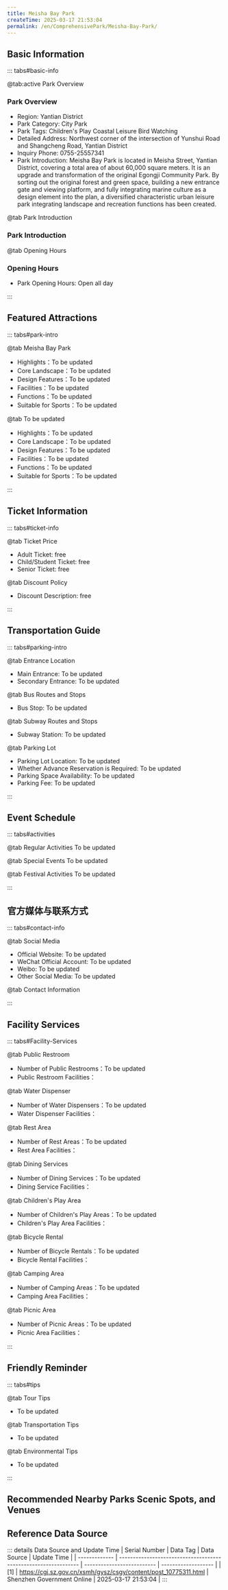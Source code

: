 ```yaml
---
title: Meisha Bay Park
createTime: 2025-03-17 21:53:04
permalink: /en/ComprehensivePark/Meisha-Bay-Park/
---
```



<script setup>
import ImageSwiper from '/.vuepress/theme/components/ImageSwiper.vue'
// 轮播图数据
const swiperItems = [
    {
                link: 'https://cgj.sz.gov.cn/img/4/4005/4005974/10775311.jpg',
                title: 'Meisha Bay Park',
                description: '',
                author: 'Shenzhen Government Online',
                date: '2025/03/17'
                },
  {
                link: 'https://cgj.sz.gov.cn/img/4/4005/4005974/10775311.jpg',
                title: 'Meisha Bay Park',
                description: '',
                author: 'Shenzhen Government Online',
                date: '2025/03/17'
                }
]
// 配置项
const swiperConfig = {
  height: 500,
  showInfo: true
}
</script>
<!-- 轮播图组件 -->
<ImageSwiper :items="swiperItems" :config="swiperConfig" />



## Basic Information

::: tabs#basic-info

@tab:active Park Overview
### Park Overview
- Region: Yantian District
- Park Category: City Park
- Park Tags: Children's Play Coastal Leisure Bird Watching
- Detailed Address: Northwest corner of the intersection of Yunshui Road and Shangcheng Road, Yantian District
- Inquiry Phone: 0755-25557341
- Park Introduction: Meisha Bay Park is located in Meisha Street, Yantian District, covering a total area of about 60,000 square meters. It is an upgrade and transformation of the original Egongji Community Park. By sorting out the original forest and green space, building a new entrance gate and viewing platform, and fully integrating marine culture as a design element into the plan, a diversified characteristic urban leisure park integrating landscape and recreation functions has been created.

@tab Park Introduction
### Park Introduction
@tab Opening Hours
### Opening Hours
- Park Opening Hours: Open all day

:::

## Featured Attractions

::: tabs#park-intro

@tab Meisha Bay Park
<ImageCard
image="https://cgj.sz.gov.cn/images/index20230710_1.png"
    title="Meisha Bay Park"
    description="The wave-shaped pavement on the Julang Square echoes the gate structure, presenting the unique marine elements of Yantian. Tongmengle Island on one side of the square can be described as a children's paradise, with slides, rocking cars, fun climbing frames, and play hills, basically covering the entertainment needs of children of all ages. The 'Shell Observation Deck' at the highest point of the entire park overlooks the beautiful mountains and seas of the entire Meisha Bay."
    date=""
    author="Shenzhen Government Online"
/>


- Highlights：To be updated
- Core Landscape：To be updated
- Design Features：To be updated
- Facilities：To be updated
- Functions：To be updated
- Suitable for Sports：To be updated

@tab To be updated
<ImageCard
image="https://cgj.sz.gov.cn/images/index20230710_1.png"
    title="Meisha Bay Park"
    description="The wave-shaped pavement on the Julang Square echoes the gate structure, presenting the unique marine elements of Yantian. Tongmengle Island on one side of the square can be described as a children's paradise, with slides, rocking cars, fun climbing frames, and play hills, basically covering the entertainment needs of children of all ages. The 'Shell Observation Deck' at the highest point of the entire park overlooks the beautiful mountains and seas of the entire Meisha Bay."
    date=""
    author="Shenzhen Government Online"
/>


- Highlights：To be updated
- Core Landscape：To be updated
- Design Features：To be updated
- Facilities：To be updated
- Functions：To be updated
- Suitable for Sports：To be updated

:::

## Ticket Information

::: tabs#ticket-info

@tab Ticket Price
- Adult Ticket: free
- Child/Student Ticket: free
- Senior Ticket: free

@tab Discount Policy
- Discount Description: free

:::

## Transportation Guide

::: tabs#parking-intro

@tab Entrance Location
- Main Entrance: To be updated
- Secondary Entrance: To be updated

@tab Bus Routes and Stops
- Bus Stop: To be updated

@tab Subway Routes and Stops
- Subway Station: To be updated

@tab Parking Lot
- Parking Lot Location: To be updated
- Whether Advance Reservation is Required: To be updated
- Parking Space Availability: To be updated
- Parking Fee: To be updated

:::

## Event Schedule

::: tabs#activities

@tab Regular Activities
To be updated

@tab Special Events
To be updated

@tab Festival Activities
To be updated

:::

## 官方媒体与联系方式

::: tabs#contact-info

@tab Social Media
- Official Website: To be updated
- WeChat Official Account: To be updated
- Weibo: To be updated
- Other Social Media: To be updated

@tab Contact Information

:::

## Facility Services

::: tabs#Facility-Services

@tab Public Restroom
- Number of Public Restrooms：To be updated
- Public Restroom Facilities：

@tab Water Dispenser
- Number of Water Dispensers：To be updated
- Water Dispenser Facilities：

@tab Rest Area
- Number of Rest Areas：To be updated
- Rest Area Facilities：

@tab Dining Services
- Number of Dining Services：To be updated
- Dining Service Facilities：

@tab Children's Play Area
- Number of Children's Play Areas：To be updated
- Children's Play Area Facilities：

@tab Bicycle Rental
- Number of Bicycle Rentals：To be updated
- Bicycle Rental Facilities：

@tab Camping Area
- Number of Camping Areas：To be updated
- Camping Area Facilities：

@tab Picnic Area
- Number of Picnic Areas：To be updated
- Picnic Area Facilities：

:::

## Friendly Reminder

::: tabs#tips

@tab Tour Tips
- To be updated

@tab Transportation Tips
- To be updated

@tab Environmental Tips
- To be updated

:::

## Recommended Nearby Parks Scenic Spots, and Venues

<CardGrid>
  <ImageCard
        image="https://cgj.sz.gov.cn/img/4/4005/4005975/10775312.jpg"
        title="Pingluanshan Park"
        description="Pingluanshan Park has a total area of 219 hectares, a perimeter of 8,439 meters, and the highest peak in the park is 238 meters. It is close to the Tiegang Rese"
        href="/en/ComprehensivePark/Pingluanshan-Park/"
        author="Shenzhen Government Online"
        date="2025/01/02"
      />
      <ImageCard
        image="https://cgj.sz.gov.cn/img/4/4005/4005975/10775312.jpg"
        title="Pingluanshan Park"
        description="Pingluanshan Park has a total area of 219 hectares, a perimeter of 8,439 meters, and the highest peak in the park is 238 meters. It is close to the Tiegang Rese"
        href="/en/ComprehensivePark/Pingluanshan-Park/"
        author="Shenzhen Government Online"
        date="2025/01/02"
      />
    </CardGrid>


## Reference Data Source

::: details Data Source and Update Time
| Serial Number | Data Tag                                                        | Data Source                | Update Time         |
| ------------- | --------------------------------------------------------------- | -------------------------- | ------------------- |
| [1]           | https://cgj.sz.gov.cn/xsmh/gysz/csgy/content/post_10775311.html | Shenzhen Government Online | 2025-03-17 21:53:04 |
:::

